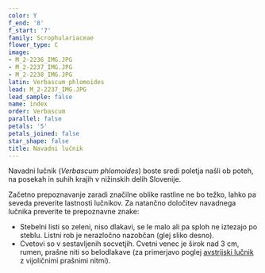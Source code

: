```yaml
---
color: Y
f_end: '8'
f_start: '7'
family: Scrophulariaceae
flower_type: C
image:
- M_2-2236_IMG.JPG
- M_2-2237_IMG.JPG
- M_2-2238_IMG.JPG
latin: Verbascum phlomoides
lead: M_2-2237_IMG.JPG
lead_sample: false
name: index
order: Verbascum
parallel: false
petals: '5'
petals_joined: false
star_shape: false
title: Navadni lučnik
---
```

Navadni lučnik (*Verbascum phlomoides*) boste sredi poletja našli ob poteh, na posekah in suhih krajih v nižinskih delih Slovenije.

Začetno prepoznavanje zaradi značilne oblike rastline ne bo težko, lahko pa seveda preverite lastnosti lučnikov. Za natančno določitev navadnega lučnika preverite te prepoznavne znake:

-   Stebelni listi so zeleni, niso dlakavi, se le malo ali pa sploh ne iztezajo po steblu. Listni rob je nerazločno nazobčan (glej sliko desno).
-   Cvetovi so v sestavljenih socvetjih. Cvetni venec je širok nad 3 cm, rumen, prašne niti so belodlakave (za primerjavo poglej [avstrijski lučnik](../VerbascumAustriacum(AvstrijskiLucnik)/si_VerbascumAustriacum(AvstrijskiLucnik).asp) z vijoličnimi prašnimi nitmi).
